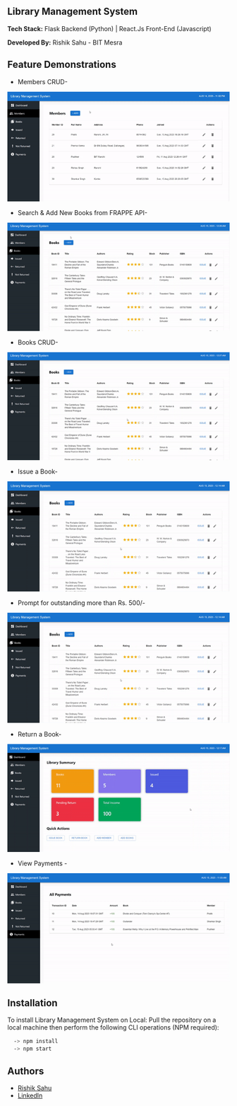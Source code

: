 ## Library Management System
__Tech Stack:__ Flask Backend (Python) | React.Js Front-End (Javascript) 

__Developed By:__ Rishik Sahu - BIT Mesra
## Feature Demonstrations

- Members CRUD-

![Member CRUD GIF](https://github.com/iamrishiksahu/readme-resources/blob/main/LibraryManagementSystemProject/members_crd.gif?raw=true)

- Search & Add New Books from FRAPPE API-

![Search & Add New Books from FRAPPE API GIF](https://github.com/iamrishiksahu/readme-resources/blob/main/LibraryManagementSystemProject/add_book.gif?raw=true)

- Books CRUD-

![Books CRUD GIF](https://github.com/iamrishiksahu/readme-resources/blob/main/LibraryManagementSystemProject/crud_book.gif?raw=true)

- Issue a Book-

![Issue a Book GIF](https://github.com/iamrishiksahu/readme-resources/blob/main/LibraryManagementSystemProject/issue_book.gif?raw=true)

- Prompt for outstanding more than Rs. 500/-

![Issue a Book GIF](https://github.com/iamrishiksahu/readme-resources/blob/main/LibraryManagementSystemProject/issue_book.gif?raw=true)

- Return a Book-

![Return a Book GIF](https://github.com/iamrishiksahu/readme-resources/blob/main/LibraryManagementSystemProject/return_book.gif?raw=true)

- View Payments -

![View Payments GIF](https://github.com/iamrishiksahu/readme-resources/blob/main/LibraryManagementSystemProject/payments.gif?raw=true)

## Installation

To install Library Management System on Local: Pull the repository on a local machine then perform the following CLI operations (NPM required):

```bash
  -> npm install 
  -> npm start
```
    
## Authors
- [Rishik Sahu](https://www.github.com/iamrishiksahu)
- [LinkedIn](https://www.linkedin.com/in/iamrishiksahu)

